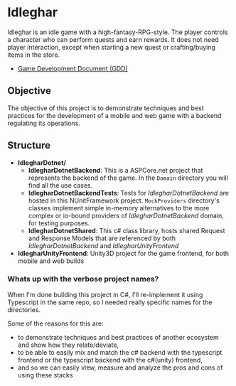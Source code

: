 # Idleghar

Idleghar is an idle game with a high-fantasy-RPG-style. The player controls a character who can perform quests and earn rewards. It does not need player interaction, except when starting a new quest or crafting/buying items in the store.

- [Game Development Document (GDD)](https://docs.google.com/document/d/1loOzBcBmZVcGhZWQc69hp5oNjqyMfc-GvOeIxjzq_9M/edit?usp=sharing)

## Objective

The objective of this project is to demonstrate techniques and best practices for the development of a mobile and web game with a backend regulating its operations.

## Structure

- **IdlegharDotnet/**
  - **IdlegharDotnetBackend**: This is a ASPCore.net project that represents the backend of the game. In the `Domain` directory you will find all the use cases.
  - **IdlegharDotnetBackendTests**: Tests for _IdlegharDotnetBackend_ are hosted in this NUnitFramework project. `MockProviders` directory's classes implement simple in-memory alternatives to the more complex or io-bound providers of _IdlegharDotnetBackend_ domain, for testing purposes.
  - **IdlegharDotnetShared**: This c# class library, hosts shared Request and Response Models that are referenced by both _IdlegharDotnetBackend_ and _IdlegharUnityFrontend_
- **IdlegharUnityFrontend**: Unity3D project for the game frontend, for both mobile and web builds

### Whats up with the verbose project names?

When I'm done building this project in C#, I'll re-implement it using Typescript in the same repo, so I needed really specific names for the directories.

Some of the reasons for this are:

- to demonstrate techniques and best practices of another ecosystem and show how they relate/deviate,
- to be able to easily mix and match the c# backend with the typescript frontend or the typescript backend with the c#(unity) frontend,
- and so we can easily view, measure and analyze the pros and cons of using these stacks
